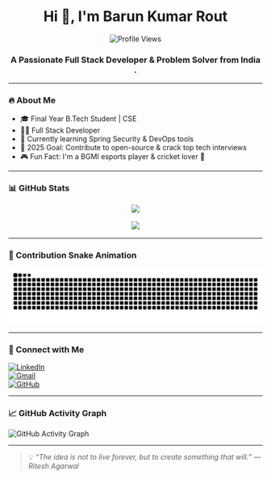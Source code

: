 <!--
**BARUN-22/BARUN-22** is a ✨ _special_ ✨ repository because its `README.md` (this file) appears on your GitHub profile.
-->

<h1 align="center">Hi 👋, I'm Barun Kumar Rout</h1>
<p align="center">
  <img src="https://komarev.com/ghpvc/?username=BARUN-22&color=blue" alt="Profile Views"/>
</p>
<h3 align="center">A Passionate Full Stack Developer & Problem Solver from India .</h3>

---

### 🔥 About Me

- 🎓 Final Year B.Tech Student | CSE  
- 👨‍💻 Full Stack Developer  
- 🌱 Currently learning Spring Security & DevOps tools  
- 🥅 2025 Goal: Contribute to open-source & crack top tech interviews  
- 🎮 Fun Fact: I'm a BGMI esports player & cricket lover 🏏  

---

### 📊 GitHub Stats

<p align="center">
  <img src="https://github-readme-streak-stats.herokuapp.com?user=BARUN-22&theme=tokyonight" height="150"/>
</p>

<p align="center">
  <img src="https://github-readme-stats.vercel.app/api/top-langs/?username=BARUN-22&layout=compact&theme=tokyonight" height="150"/>
</p>

---

### 🐍 Contribution Snake Animation

![snake gif](https://github.com/BARUN-22/BARUN-22/blob/output/github-contribution-grid-snake.svg)

---

### 📱 Connect with Me

[![LinkedIn](https://img.shields.io/badge/LinkedIn-blue?style=flat&logo=linkedin&logoColor=white)](https://www.linkedin.com/in/barun-kumar-rout-7455212)  
[![Gmail](https://img.shields.io/badge/Gmail-D14836?style=flat&logo=gmail&logoColor=white)](mailto:routbarunkumar22@gmail.com)  
[![GitHub](https://img.shields.io/badge/GitHub-%23121011.svg?style=flat&logo=github&logoColor=white)](https://github.com/BARUN-22)  

---

### 📈 GitHub Activity Graph

![GitHub Activity Graph](https://github-readme-activity-graph.vercel.app/graph?username=BARUN-22&theme=react-dark)

---

> 💡 *“The idea is not to live forever, but to create something that will.” — Ritesh Agarwal*
